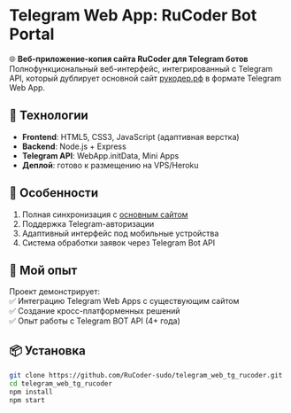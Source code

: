 # Telegram Web App: RuCoder Bot Portal

🌐 **Веб-приложение-копия сайта RuCoder для Telegram ботов**  
Полнофункциональный веб-интерфейс, интегрированный с Telegram API, который дублирует основной сайт [рукодер.рф](https://xn--80aaggtieo3b1f.xn--p1ai/) в формате Telegram Web App.

## 🔧 Технологии
- **Frontend**: HTML5, CSS3, JavaScript (адаптивная верстка)  
- **Backend**: Node.js + Express  
- **Telegram API**: WebApp.initData, Mini Apps  
- **Деплой**: готово к размещению на VPS/Heroku  

## 🌟 Особенности
1. Полная синхронизация с [основным сайтом](https://xn--80aaggtieo3b1f.xn--p1ai/)
2. Поддержка Telegram-авторизации  
3. Адаптивный интерфейс под мобильные устройства  
4. Система обработки заявок через Telegram Bot API  

## 🚀 Мой опыт
Проект демонстрирует:  
✅ Интеграцию Telegram Web Apps с существующим сайтом  
✅ Создание кросс-платформенных решений  
✅ Опыт работы с Telegram BOT API (4+ года)  

## 📦 Установка
```bash
git clone https://github.com/RuCoder-sudo/telegram_web_tg_rucoder.git
cd telegram_web_tg_rucoder
npm install
npm start
